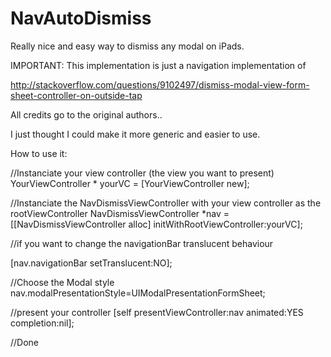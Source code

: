 NavAutoDismiss
==============

Really nice and easy way to dismiss any modal on iPads.

IMPORTANT:
This implementation is just a navigation implementation of 

http://stackoverflow.com/questions/9102497/dismiss-modal-view-form-sheet-controller-on-outside-tap

All credits go to the original authors..

I just thought I could make it more generic and easier to use.

How to use it:


//Instanciate your view controller (the view you want to present)
YourViewController * yourVC = [YourViewController new];

//Instanciate the NavDismissViewController with your view controller as the rootViewController
NavDismissViewController *nav = [[NavDismissViewController alloc] initWithRootViewController:yourVC];

//if you want to change the navigationBar translucent behaviour

[nav.navigationBar setTranslucent:NO];

//Choose the Modal style
nav.modalPresentationStyle=UIModalPresentationFormSheet;

//present your controller
[self presentViewController:nav animated:YES completion:nil];

//Done
